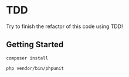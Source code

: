 # TDD

Try to finish the refactor of this code using TDD!

## Getting Started

```
composer install

php vendor/bin/phpunit
```
